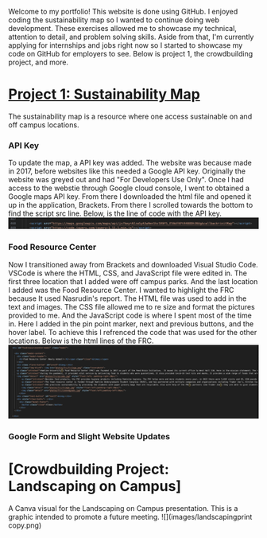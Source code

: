 Welcome to my portfolio! This website is done using GitHub. I enjoyed coding the sustainability map so I wanted to continue doing web development. These exercises allowed me to showcase my technical, attention to detail, and problem solving skills. Aside from that, I'm currently applying for internships and jobs right now so I started to showcase my code on GitHub for employers to see. Below is project 1, the crowdbuilding project, and more.

# [Project 1: Sustainability Map](http://sustainabilitymap.hamline.edu/)
The sustainability map is a resource where one access sustainable on and off campus locations. 

### API Key
To update the map, a API key was added. The website was because made in 2017, before websites like this needed a Google API key. Originally the website was greyed out and had "For Developers Use Only". Once I had access to the webstie through Google cloud console, I went to obtained a Google maps API key. From there I downloaded the html file and opened it up in the application, Brackets. From there I scrolled towards the bottom to find the script src line. Below, is the line of code with the API key.
![](images/key.png)

### Food Resource Center
Now I transitioned away from Brackets and downloaded Visual Studio Code. VSCode is where the HTML, CSS, and JavaScript file were edited in. The first three location that I added were off campus parks. And the last location I added was the Food Resource Center. I wanted to highlight the FRC because It used Nasrudin's report. The HTML file was used to add in the text and images. The CSS file allowed me to re size and format the pictures provided to me. And the JavaScript code is where I spent most of the time in. Here I added in the pin point marker, next and previous buttons, and the hover label. To achieve this I refrenced the code that was used for the other locations. Below is the html lines of the FRC.
![](images/frccode.png)

### Google Form and Slight Website Updates

# [Crowdbuilding Project: Landscaping on Campus]
A Canva visual for the Landscaping on Campus presentation. This is a graphic intended to promote a future meeting. 
![](images/landscapingprint copy.png)


